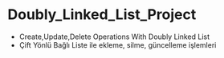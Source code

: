 # Doubly_Linked_List_Project
- Create,Update,Delete Operations With Doubly Linked List
- Çift Yönlü Bağlı Liste ile ekleme, silme, güncelleme işlemleri
